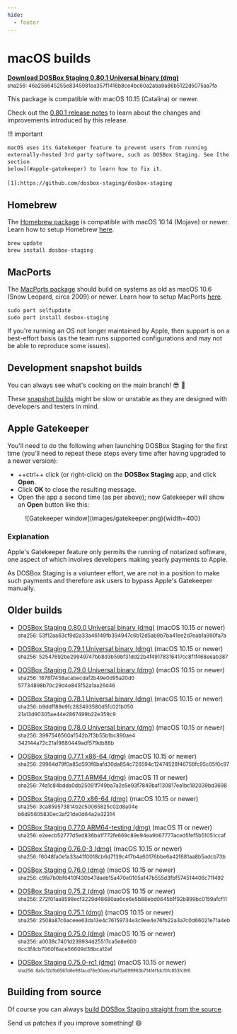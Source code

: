 ```yaml
---
hide:
  - footer
---
```


# macOS builds


**[Download DOSBox Staging 0.80.1 Universal binary (dmg)][0_80_1]**
<br>
<small>
sha256: 46a256645255e8345981ea357f1416b8<wbr>ce4bc60a2aba9a86b5122d5075aa7fa
</small>

This package is compatible with macOS 10.15 (Catalina) or newer.

Check out the [0.80.1 release notes](release-notes/0.80.1.md) to learn about
the changes and improvements introduced by this release.

!!! important

    macOS uses its Gatekeeper feature to prevent users from running
    externally-hosted 3rd party software, such as DOSBox Staging. See [the section
    below](#apple-gatekeeper) to learn how to fix it.

    [1]:https://github.com/dosbox-staging/dosbox-staging


## Homebrew

The [Homebrew package](https://formulae.brew.sh/formula/dosbox-staging) is
compatible with macOS 10.14 (Mojave) or newer. Learn how to setup Homebrew
[here](https://mac.install.guide/homebrew/).

    brew update
    brew install dosbox-staging


## MacPorts

The [MacPorts package](https://ports.macports.org/port/dosbox-staging/)
should build on systems as old as macOS 10.6 (Snow Leopard, circa 2009) or newer.
Learn how to setup MacPorts [here](https://guide.macports.org/).

    sudo port selfupdate
    sudo port install dosbox-staging

If you're running an OS not longer maintained by Apple, then support is on a
best-effort basis (as the team runs supported configurations and may not be able
to reproduce some issues).


## Development snapshot builds

You can always see what's cooking on the main branch! :sunglasses: :beer:

These [snapshot builds](development-builds.md) might be slow or unstable as they
are designed with developers and testers in mind.


## Apple Gatekeeper

You'll need to do the following when launching DOSBox Staging for the first
time (you'll need to repeat these steps every time after having upgraded to a
newer version):

- ++ctrl++ click (or right-click) on the **DOSBox Staging** app, and click **Open**. 
- Click **OK** to close the resulting message.
- Open the app a second time (as per above); now Gatekeeper will show an
  **Open** button like this:

<figure markdown>
  ![Gatekeeper window](images/gatekeeper.png){width=400}
</figure>


### Explanation

Apple's Gatekeeper feature only permits the running of notarized software, one
aspect of which involves developers making yearly payments to Apple.

As DOSBox Staging is a volunteer effort, we are not in a position to make such
payments and therefore ask users to bypass Apple's Gatekeeper manually.


## Older builds

- [DOSBox Staging 0.80.0 Universal binary (dmg)][0_80_0] (macOS 10.15 or newer)
  <br>
  <small>
  sha256: 53f12aa63cf9d2a33a46149fb394947c<wbr>6b12d5ab9b7ba41ee2d7eab1a990fa7a
  </small>

- [DOSBox Staging 0.79.1 Universal binary (dmg)][0_79_1] (macOS 10.15 or newer)
  <br>
  <small>
  sha256: 52547692be29949747bb8d3b59bf31dd<wbr>22b4f49178316417cc8f1f468eeab387
  </small>

- [DOSBox Staging 0.79.0 Universal binary (dmg)][0_79_0] (macOS 10.15 or newer)
  <br>
  <small>
  sha256: 1678f7458acabecdaf2b49e0d95a20d0<wbr>57734898b70c29d4e845f52a1aa26d46
  </small>

- [DOSBox Staging 0.78.1 Universal binary (dmg)][0_78_1_UB] (macOS 10.15 or newer)
  <br>
  <small>
  sha256: b9ddff89e9fc283493580d5fc021b050<wbr>21a13d90305ae44e2867499b22e359c9
  </small>

- [DOSBox Staging 0.78.0 Universal binary (dmg)][0_78_0_UB] (macOS 10.15 or newer)
  <br>
  <small>
  sha256: 3997546560af542b7f3b55b1bc890ae4<wbr>342144a72c21af9880449adf579db88b
  </small>

- [DOSBox Staging 0.77.1 x86-64 (dmg)][0_77_1_x64] (macOS 10.15 or newer)
  <br>
  <small>
  sha256: 29964d79f0a85d593f8bafd30da854c7<wbr>26594c12474528f46758fc95c05f0c97
  </small>

- [DOSBox Staging 0.77.1 ARM64 (dmg)][0_77_1_arm64] (macOS 11 or newer)
  <br>
  <small>
  sha256: 74a1c84bdda0db25091f749ba7a2e5e9<wbr>3f7849baf130817ea1bc182039bd3698
  </small>

- [DOSBox Staging 0.77.0 x86-64 (dmg)][0_77_0_x64] (macOS 10.15 or newer)
  <br>
  <small>
  sha256: 3ca859573814b2c50065825c02d8a04e<wbr>b6d95605830ec3af21de0d64a2e32314
  </small>

- [DOSBox Staging 0.77.0 ARM64-testing (dmg)][0_77_0_arm64] (macOS 11 or newer)
  <br>
  <small>
  sha256: e2eecb52777d5ed836ba1f772fe669c8<wbr>9e94ea9b67777aced5fef5b51051ccaf
  </small>

- [DOSBox Staging 0.76.0-3 (dmg)][0_76_0-3] (macOS 10.15 or newer)
  <br>
  <small>
  sha256: f6048fa0e1a33a41f0018cb6d7139c4f<wbr>7b4a60176bbe6a42f681aa8b5adcb73b
  </small>

- [DOSBox Staging 0.76.0 (dmg)][0_76_0] (macOS 10.15 or newer)
  <br>
  <small>
  sha256: c9fa7b0bf6410f430b47daeb15a470e0<wbr>105a147b555d3fbf574514406c71f492
  </small>

- [DOSBox Staging 0.75.2 (dmg)][0_75_2] (macOS 10.15 or newer)
  <br>
  <small>
  sha256: 272f01aa8598ecf3229d48680aa6ce6e<wbr>5b88ebd0645b1f92b899bc0159afcf11
  </small>

- [DOSBox Staging 0.75.1 (dmg)][0_75_1] (macOS 10.15 or newer)
  <br>
  <small>
  sha256: 2508a87c6aceee63da13e4c76159734e<wbr>3c9ee4e76fb22a3a7c0d66021e71a4eb
  </small>

- [DOSBox Staging 0.75.0 (dmg)][0_75_0] (macOS 10.15 or newer)
  <br>
  <small>
  sha256: a0038c7401d239934d25517ca5e8e600<wbr>6cc3f4cb7060f6ace56609d36bca12ef
  </small>

- [DOSBox Staging 0.75.0-rc1 (dmg)][0_75_0_rc1] (macOS 10.15 or newer)
  <br/>
  <span style="font-size:0.7em">
  sha256: 8a5c12d1b6567d6e981acd76e30dec41<wbr>a73a699963b714f4f1dcf0fc853fc9f6
  </span>

[0_80_1]: https://github.com/dosbox-staging/dosbox-staging/releases/download/v0.80.1/dosbox-staging-macOS-v0.80.1.dmg
[0_80_0]: https://github.com/dosbox-staging/dosbox-staging/releases/download/v0.80.0/dosbox-staging-macOS-v0.80.0.dmg
[0_79_1]: https://github.com/dosbox-staging/dosbox-staging/releases/download/v0.79.1/dosbox-staging-macOS-v0.79.1.dmg
[0_79_0]: https://github.com/dosbox-staging/dosbox-staging/releases/download/v0.79.0/dosbox-staging-macOS-v0.79.0.dmg
[0_78_1_UB]: https://github.com/dosbox-staging/dosbox-staging/releases/download/v0.78.1/dosbox-staging-macOS-v0.78.1.dmg
[0_78_0_UB]: https://github.com/dosbox-staging/dosbox-staging/releases/download/v0.78.0/dosbox-staging-macOS-v0.78.0.dmg
[0_77_1_x64]: https://github.com/dosbox-staging/dosbox-staging/releases/download/v0.77.1/dosbox-staging-macOS-v0.77.1.dmg
[0_77_1_arm64]: https://github.com/dosbox-staging/dosbox-staging/releases/download/v0.77.1/dosbox-staging-macOS-arm64-0.77.1.dmg
[0_77_0_x64]: https://github.com/dosbox-staging/dosbox-staging/releases/download/v0.77.0/dosbox-staging-macOS-v0.77.0.dmg
[0_77_0_arm64]: https://github.com/dosbox-staging/dosbox-staging/releases/download/v0.77.0/dosbox-staging-macOS-arm64-0.77.0-testing.dmg
[0_76_0-3]: https://github.com/dosbox-staging/dosbox-staging/releases/download/v0.76.0/dosbox-staging-macOS-v0.76.0-3-g6525f.dmg
[0_76_0]: https://github.com/dosbox-staging/dosbox-staging/releases/download/v0.76.0/dosbox-staging-macOS-v0.76.0.dmg
[0_75_2]: https://github.com/dosbox-staging/dosbox-staging/releases/download/v0.75.2/dosbox-staging-macOS-v0.75.2.dmg
[0_75_1]: https://github.com/dosbox-staging/dosbox-staging/releases/download/v0.75.1/dosbox-staging-macOS-v0.75.1.dmg
[0_75_0]: https://github.com/dosbox-staging/dosbox-staging/releases/download/v0.75.0/dosbox-staging-macOS-v0.75.0.dmg
[0_75_0_rc1]:https://github.com/dosbox-staging/dosbox-staging/releases/download/v0.75.0-rc1/dosbox-staging-macOS-v0.75.0-rc1.dmg


## Building from source

Of course you can always [build DOSBox Staging straight from the source][1].

Send us patches if you improve something! :smile:

[1]:https://github.com/dosbox-staging/dosbox-staging
